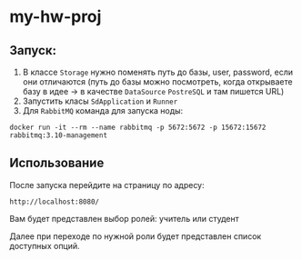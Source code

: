 # my-hw-proj
## Запуск:
1) В классе `Storage` нужно поменять путь до базы, user, password, если они отличаются (путь до базы можно посмотреть, когда открываете базу в идее -> в качестве `DataSource` `PostreSQL` и там пишется URL)
2) Запустить класы `SdApplication` и `Runner`
3) Для `RabbitMQ` команда для запуска ноды:
````
docker run -it --rm --name rabbitmq -p 5672:5672 -p 15672:15672 rabbitmq:3.10-management
````

## Использование

После запуска перейдите на страницу по адресу:

`http://localhost:8080/`

Вам будет представлен выбор ролей: учитель или студент

Далее при переходе по нужной роли будет представлен список доступных опций.